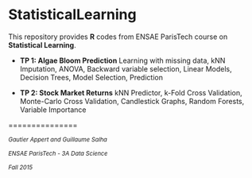 # StatisticalLearning

This repository provides **R** codes from ENSAE ParisTech course on **Statistical Learning**.  


* **TP 1: Algae Bloom Prediction** Learning with missing data, kNN Imputation, ANOVA, Backward variable selection, Linear Models, Decision Trees, Model Selection, Prediction

* **TP 2: Stock Market Returns** kNN Predictor, k-Fold Cross Validation, Monte-Carlo Cross Validation, Candlestick Graphs, Random Forests, Variable Importance


===============


<sup>*Gautier Appert and Guillaume Salha*

<sup>*ENSAE ParisTech - 3A Data Science*

<sup>*Fall 2015*


